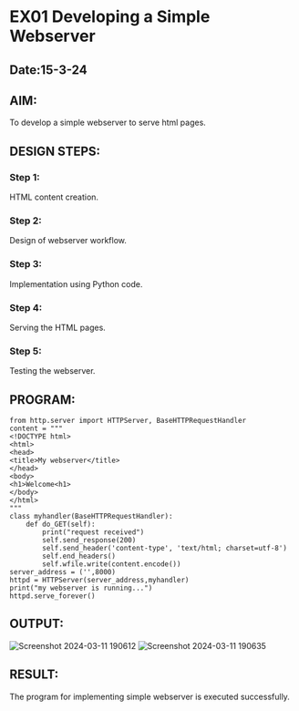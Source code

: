# EX01 Developing a Simple Webserver
## Date:15-3-24

## AIM:
To develop a simple webserver to serve html pages.

## DESIGN STEPS:
### Step 1: 
HTML content creation.

### Step 2:
Design of webserver workflow.

### Step 3:
Implementation using Python code.

### Step 4:
Serving the HTML pages.

### Step 5:
Testing the webserver.

## PROGRAM:
```
from http.server import HTTPServer, BaseHTTPRequestHandler
content = """
<!DOCTYPE html>
<html>
<head>
<title>My webserver</title>
</head>
<body>
<h1>Welcome<h1>
</body>
</html>
"""
class myhandler(BaseHTTPRequestHandler):
    def do_GET(self):
        print("request received")
        self.send_response(200)
        self.send_header('content-type', 'text/html; charset=utf-8')
        self.end_headers()
        self.wfile.write(content.encode())
server_address = ('',8000)
httpd = HTTPServer(server_address,myhandler)
print("my webserver is running...")
httpd.serve_forever()
```

## OUTPUT:
![Screenshot 2024-03-11 190612](https://github.com/KiranbalajiH/simplewebserver/assets/149135475/ddd08881-1600-461a-bab5-1260d793c15f)
![Screenshot 2024-03-11 190635](https://github.com/KiranbalajiH/simplewebserver/assets/149135475/150a63da-9949-400b-80de-f031ab621b6b)

## RESULT:
The program for implementing simple webserver is executed successfully.
